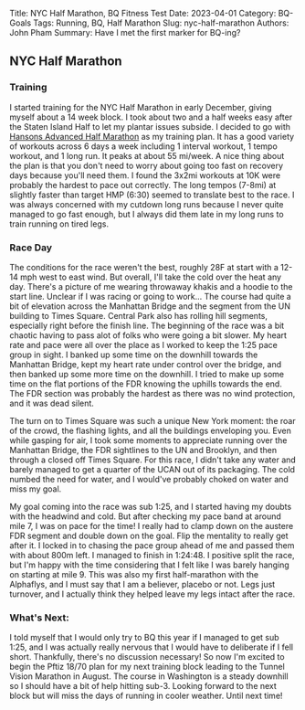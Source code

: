 Title: NYC Half Marathon, BQ Fitness Test
Date: 2023-04-01
Category: BQ-Goals
Tags: Running, BQ, Half Marathon
Slug: nyc-half-marathon
Authors: John Pham
Summary: Have I met the first marker for BQ-ing?

## NYC Half Marathon

### Training
I started training for the NYC Half Marathon in early December, giving myself about a 14 week block. I took about two and a half weeks easy after the Staten Island Half to let my plantar issues subside.
I decided to go with [Hansons Advanced Half Marathon]([https://defy.org/hacks/calendarhack/?d=2023-03-19&p=hansons_adv_half&s=1&u=mi]) as my training plan. It has a good variety of workouts across 6 days a week including 1 interval workout, 1 tempo workout, and 1 long run. It peaks at about 55 mi/week. A nice thing about the plan is that you don't need to worry
about going too fast on recovery days because you'll need them. I found the 3x2mi workouts at 10K were probably the hardest to pace out correctly. The long tempos (7-8mi) at slightly faster than target HMP (6:30) seemed to translate best to the race. 
I was always concerned with my cutdown long runs because I never quite managed to go fast enough, but I always did them late in my long runs to train running on tired legs.

### Race Day
The conditions for the race weren't the best, roughly 28F at start with a 12-14 mph west to east wind. But overall, I'll take the cold over the heat any day. There's a picture of me wearing throwaway khakis and a hoodie to the start line. Unclear if I was racing or going to work...
The course had quite a bit of elevation across the Manhattan Bridge and the segment from the UN building to Times Square. Central Park also has rolling hill segments, especially right before the finish line.
The beginning of the race was a bit chaotic having to pass alot of folks who were going a bit slower. My heart rate and pace were all over the place as I worked to keep the 1:25 pace group in sight. I banked up some time on the downhill towards the Manhattan Bridge, kept my heart rate under control over the bridge, and then banked up some more time on the downhill.
I tried to make up some time on the flat portions of the FDR knowing the uphills towards the end. The FDR section was probably the hardest as there was no wind protection, and it was dead silent.

The turn on to Times Square was such a unique New York moment: the roar of the crowd, the flashing lights, and all the buildings enveloping you. Even while gasping for air,
I took some moments to appreciate running over the Manhattan Bridge, the FDR sightlines to the UN and Brooklyn, and then through a closed off Times Square. For this race,
I didn't take any water and barely managed to get a quarter of the UCAN out of its packaging. The cold numbed the need for water, and I would've probably choked on water and miss my goal.

My goal coming into the race was sub 1:25, and I started having my doubts with the headwind and cold. But after checking my pace band at around mile 7, I was on pace for the time! 
I really had to clamp down on the austere FDR segment and double down on the goal. Flip the mentality to really get after it. I locked in to chasing the pace group ahead of me and passed them with about 800m
left. I managed to finish in 1:24:48. I positive split the race, but I'm happy with the time considering that I felt like I was barely hanging on starting at mile 9. This was also my first half-marathon
with the Alphaflys, and I must say that I am a believer, placebo or not. Legs just turnover, and I actually think they helped leave my legs intact after the race.

### What's Next:
I told myself that I would only try to BQ this year if I managed to get sub 1:25, and I was actually really nervous that I would have to deliberate if I fell short. Thankfully, there's no discussion necessary!
So now I'm excited to begin the Pftiz 18/70 plan for my next training block leading to the Tunnel Vision Marathon in August. The course in Washington is a steady downhill so I should have a bit of help hitting sub-3.
Looking forward to the next block but will miss the days of running in cooler weather. Until next time!

